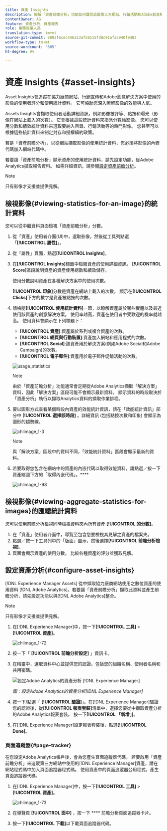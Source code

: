 ```yaml
---
title: 資產 Insights
description: 瞭解「資產前瞻分析」功能如何讓您追蹤第三方網站、行銷活動和Adobe創意解決方案中使用的影像的使用者評分和使用統計資料。
contentOwner: AG
feature: 資產分析，資產報表
role: 業務從業人員
translation-type: tm+mt
source-git-commit: 8093f6cec446223af58515fd8c91afa5940f9402
workflow-type: tm+mt
source-wordcount: '805'
ht-degree: 9%

---
```



# 資產 Insights {#asset-insights}

Asset Insights會追蹤在協力廠商網站、行銷宣傳和Adobe創意解決方案中使用的影像的使用者評分和使用統計資料。 它可協助您深入瞭解影像的效能與人氣。

Assets Insights會擷取使用者活動詳細資訊，例如影像被評等、點按和曝光（影像在網站上載入的次數）。 它會根據這些統計資料來指派分數給影像。 您可以使用分數和績效統計資料來選取要納入目錄、行銷活動等的熱門影像。 您甚至可以根據這些統計資料來制定封存和授權續約政策。

若是「資產前瞻分析」，以從網站擷取影像的使用統計資料，您必須將影像的內嵌代碼加入網站代碼中。

若要讓「資產前瞻分析」顯示資產的使用統計資料，請先設定功能，從Adobe Analytics擷取報告資料。 如需詳細資訊，請參閱[設定資產前瞻分析](#configure-asset-insights)。

>[!NOTE]
>
>只有影像才支援並提供見解。

## 檢視影像{#viewing-statistics-for-an-image}的統計資料

您可以從中繼資料頁面檢視「資產前瞻分析」分數。

1. 從「資產」使用者介面(UI)中，選取影像，然後從工具列點選「**[!UICONTROL 屬性]**」。
1. 從「屬性」頁面，點選&#x200B;**[!UICONTROL Insights]**。
1. 在&#x200B;**[!UICONTROL Insights]**&#x200B;標籤中檢閱資產的使用詳細資訊。 **[!UICONTROL Score]**&#x200B;區段說明資產的資產使用總數和績效儲存。

   使用分數說明資產在各種解決方案中的使用次數。

   **[!UICONTROL 印象]**&#x200B;分數是資產在網站上載入的次數。 顯示在&#x200B;**[!UICONTROL Clicks]**&#x200B;下方的數字是資產被點按的次數。

1. 請檢閱&#x200B;**[!UICONTROL 使用統計資料]**&#x200B;一節，以瞭解資產屬於哪些實體以及最近使用該資產的創意解決方案。 使用率越高，資產在使用者中受歡迎的機率就越高。 使用資料會顯示在下列標題下：

   * **[!UICONTROL 資產]**:資產屬於系列或複合資產的次數。
   * **[!UICONTROL 網頁與行動裝置]**:資產加入網站和應用程式的次數。
   * **[!UICONTROL Social]**:該資產用於解決方案(例如Adobe Social和Adobe Campaign)的次數。
   * **[!UICONTROL 電子郵件]**:資產用於電子郵件促銷活動的次數。

   ![usage_statistics](assets/usage_statistics.png)

   >[!NOTE]
   >
   >由於「資產前瞻分析」功能通常會定期從Adobe Analytics擷取「解決方案」資料，因此「解決方案」區段可能不會顯示最新資料。 顯示資料的時段取決於「資產分析」執行以擷取Analytics資料的擷取作業排程。

1. 要以圖形方式查看某個時段內資產的效能統計資訊，請在「效能統計資訊」部分中 **[!UICONTROL 選擇該時段]** 。詳細資訊 (包括點按次數和印象) 會顯示為圖形的趨勢線。

   ![chlimage_1-3](assets/chlimage_1-3.jpeg)

   >[!NOTE]
   >
   >與「解決方案」區段中的資料不同，「效能統計資料」區段會顯示最新的資料。

1. 若要取得您包含在網站中的資產的內嵌代碼以取得效能資料，請點選／按一下資產縮圖下方的「取得內嵌代碼」。<!-- For more information on how to include your Embed code in third-party web pages, see [Using Page Tracker and Embed code in web pages](/help/assets/use-page-tracker.md). -->****

   ![chlimage_1-98](assets/chlimage_1-98.png)

## 檢視影像{#viewing-aggregate-statistics-for-images}的匯總統計資料

您可以使用前瞻分析檢視同時檢視資料夾內所有資產 **[!UICONTROL 的分數]**。

1. 在「資產」使用者介面中，導覽至包含您要檢視其見解之資產的檔案夾。
1. 點選／按一下工具列中的「版面」圖示，然後選擇&#x200B;**[!UICONTROL 前瞻分析檢視]**。
1. 頁面會顯示資產的使用分數。 比較各種資產的評分並獲取見解。

<!-- TBD: Commenting as Web Console is not available. Document the appropriate OSGi config method if available in CS.

## Schedule background job {#scheduling-background-job}

Asset Insights fetches usage data for assets from Adobe Analytics report suites in a periodic manner. By default, Asset Insights runs a background job every 24 hours at 2 AM to the fetch data. However, you can modify both the frequency and the time by configuring the **[!UICONTROL Adobe CQ DAM Asset Performance Report Sync Job]** service from the web console.

1. Click the [!DNL Experience Manager] logo, and go to **[!UICONTROL Tools]** > **[!UICONTROL Operations]** > **[!UICONTROL Web Console]**.
1. Open the **[!UICONTROL Adobe CQ DAM Asset Performance Report Sync Job]** service configuration.

   ![chlimage_1-99](assets/chlimage_1-99.png)

1. Specify the desired scheduler frequency and the start time for the job in the property scheduler expression. Save the changes.
-->

## 設定資產分析{#configure-asset-insights}

[!DNL Experience Manager Assets] 從中擷取協力廠商網站使用之數位資產的使用資料 [!DNL Adobe Analytics]。若要讓「資產前瞻分析」擷取此資料並產生前瞻分析，請先設定功能以與[!DNL Adobe Analytics]整合。

>[!NOTE]
>
>只有影像才支援並提供見解。

1. 在[!DNL Experience Manager]中，按一下&#x200B;**[!UICONTROL 工具]** > **[!UICONTROL 資產]**。

   ![chlimage_1-72](assets/chlimage_1-72.png)

1. 按一下「 **[!UICONTROL 前瞻分析設定]** 」資訊卡。
1. 在精靈中，選取資料中心並提供您的認證，包括您的組織名稱、使用者名稱和共用密碼。

   ![設定Adobe Analytics的資產分析  [!DNL Experience Manager]](assets/insights_config2.png)

   *圖：設定Adobe Analytics的資產分析[!DNL Experience Manager]*

1. 按一下/點選「 **[!UICONTROL 驗證]**」。在[!DNL Experience Manager]驗證您的認證後，從&#x200B;**[!UICONTROL 報表套裝]**&#x200B;清單中，選擇您要從中擷取資產分析的Adobe Analytics報表套裝。 按一下&#x200B;**[!UICONTROL 「新增」]**。
1. 在[!DNL Experience Manager]設定報表套裝後，點選&#x200B;**[!UICONTROL Done]**。

### 頁面追蹤器{#page-tracker}

在您設定Adobe Analytics帳戶後，會為您產生頁面追蹤器代碼。 若要啟用「資產前瞻分析」來追蹤第三方網站中使用的[!DNL Experience Manager]資產，請在網站程式碼中加入頁面追蹤器程式碼。 使用資產中的頁面追蹤器公用程式，產生頁面追蹤器代碼。<!--  For more information on how to include your Page Tracker code in third-party web pages, see [Using Page Tracker and Embed code in web pages](/help/assets/use-page-tracker.md). -->

1. 在[!DNL Experience Manager]中，按一下&#x200B;**[!UICONTROL 工具]** > **[!UICONTROL 資產]**。

   ![chlimage_1-73](assets/chlimage_1-73.png)

1. 在導覽頁 **[!UICONTROL 面中]** ，按一下 **** 前瞻分析頁面追蹤器卡片。
1. 按一下&#x200B;**[!UICONTROL 下載]**&#x200B;以下載頁面追蹤器代碼。

<!--

## Using demo package for Asset Insights {#using-demo-package-for-asset-insights}

Using the demo package, you can enable Adobe Asset Insights to capture data from and generate insights for a sample web page.

1. Configure Asset Insights using the instructions in [Configure Asset Insights](#configure-asset-insights).
1. Download the sample [!DNL Experience Manager Assets] package from below and install the package from CRXDE package manager.

   [Get File](assets/insightsdemo.zip)

1. Download the ZIP file containing the sample web page from below and extract on your local file system.

   [Get File](assets/demosite.zip)

1. Click the web page to open it in the web browser.

   >[!CAUTION]
   >
   >Web Page is configured to load asset from the localhost server . In case your server is running somewhere else change server address from localhost to server address in the HTML content of the web page.

   >[!NOTE]
   >
   >The external web page can be in [!DNL Experience Manager] itself.

-->
